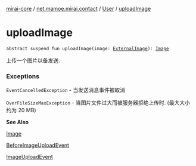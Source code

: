 [mirai-core](../../index.md) / [net.mamoe.mirai.contact](../index.md) / [User](index.md) / [uploadImage](./upload-image.md)

# uploadImage

`abstract suspend fun uploadImage(image: `[`ExternalImage`](../../net.mamoe.mirai.utils/-external-image/index.md)`): `[`Image`](../../net.mamoe.mirai.message.data/-image/index.md)

上传一个图片以备发送.

### Exceptions

`EventCancelledException` - 当发送消息事件被取消

`OverFileSizeMaxException` - 当图片文件过大而被服务器拒绝上传时. (最大大小约为 20 MB)

**See Also**

[Image](../../net.mamoe.mirai.message.data/-image/index.md)

[BeforeImageUploadEvent](../../net.mamoe.mirai.event.events/-before-image-upload-event/index.md)

[ImageUploadEvent](../../net.mamoe.mirai.event.events/-image-upload-event/index.md)

